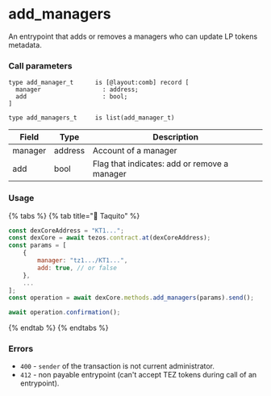 # add\_managers

An entrypoint that adds or removes a managers who can update LP tokens metadata.

### Call parameters

```pascaligo
type add_manager_t      is [@layout:comb] record [
  manager                 : address;
  add                     : bool;
]

type add_managers_t     is list(add_manager_t)
```

| Field   | Type    | Description                                  |
| ------- | ------- | -------------------------------------------- |
| manager | address | Account of a manager                         |
| add     | bool    | Flag that indicates: add or remove a manager |

### Usage

{% tabs %}
{% tab title="🌮 Taquito" %}
```javascript
const dexCoreAddress = "KT1...";
const dexCore = await tezos.contract.at(dexCoreAddress);
const params = [
    {
        manager: "tz1.../KT1...",
        add: true, // or false
    },
    ...
];
const operation = await dexCore.methods.add_managers(params).send();

await operation.confirmation();
```
{% endtab %}
{% endtabs %}

### Errors

* `400` - `sender` of the transaction is not current administrator.
* `412` - non payable entrypoint (can't accept TEZ tokens during call of an entrypoint).
